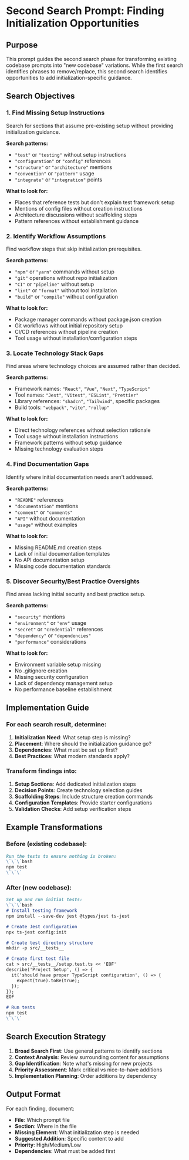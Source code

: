 # Second Search Prompt: Finding Initialization Opportunities

## Purpose
This prompt guides the second search phase for transforming existing codebase prompts into "new codebase" variations. While the first search identifies phrases to remove/replace, this second search identifies opportunities to add initialization-specific guidance.

## Search Objectives

### 1. Find Missing Setup Instructions
Search for sections that assume pre-existing setup without providing initialization guidance.

**Search patterns:**
- `"test"` or `"testing"` without setup instructions
- `"configuration"` or `"config"` references
- `"structure"` or `"architecture"` mentions
- `"convention"` or `"pattern"` usage
- `"integrate"` or `"integration"` points

**What to look for:**
- Places that reference tests but don't explain test framework setup
- Mentions of config files without creation instructions
- Architecture discussions without scaffolding steps
- Pattern references without establishment guidance

### 2. Identify Workflow Assumptions
Find workflow steps that skip initialization prerequisites.

**Search patterns:**
- `"npm"` or `"yarn"` commands without setup
- `"git"` operations without repo initialization
- `"CI"` or `"pipeline"` without setup
- `"lint"` or `"format"` without tool installation
- `"build"` or `"compile"` without configuration

**What to look for:**
- Package manager commands without package.json creation
- Git workflows without initial repository setup
- CI/CD references without pipeline creation
- Tool usage without installation/configuration steps

### 3. Locate Technology Stack Gaps
Find areas where technology choices are assumed rather than decided.

**Search patterns:**
- Framework names: `"React"`, `"Vue"`, `"Next"`, `"TypeScript"`
- Tool names: `"Jest"`, `"Vitest"`, `"ESLint"`, `"Prettier"`
- Library references: `"shadcn"`, `"Tailwind"`, specific packages
- Build tools: `"webpack"`, `"vite"`, `"rollup"`

**What to look for:**
- Direct technology references without selection rationale
- Tool usage without installation instructions
- Framework patterns without setup guidance
- Missing technology evaluation steps

### 4. Find Documentation Gaps
Identify where initial documentation needs aren't addressed.

**Search patterns:**
- `"README"` references
- `"documentation"` mentions
- `"comment"` or `"comments"`
- `"API"` without documentation
- `"usage"` without examples

**What to look for:**
- Missing README.md creation steps
- Lack of initial documentation templates
- No API documentation setup
- Missing code documentation standards

### 5. Discover Security/Best Practice Oversights
Find areas lacking initial security and best practice setup.

**Search patterns:**
- `"security"` mentions
- `"environment"` or `"env"` usage
- `"secret"` or `"credential"` references
- `"dependency"` or `"dependencies"`
- `"performance"` considerations

**What to look for:**
- Environment variable setup missing
- No .gitignore creation
- Missing security configuration
- Lack of dependency management setup
- No performance baseline establishment

## Implementation Guide

### For each search result, determine:

1. **Initialization Need**: What setup step is missing?
2. **Placement**: Where should the initialization guidance go?
3. **Dependencies**: What must be set up first?
4. **Best Practices**: What modern standards apply?

### Transform findings into:

1. **Setup Sections**: Add dedicated initialization steps
2. **Decision Points**: Create technology selection guides
3. **Scaffolding Steps**: Include structure creation commands
4. **Configuration Templates**: Provide starter configurations
5. **Validation Checks**: Add setup verification steps

## Example Transformations

### Before (existing codebase):
```markdown
Run the tests to ensure nothing is broken:
\`\`\`bash
npm test
\`\`\`
```

### After (new codebase):
```markdown
Set up and run initial tests:
\`\`\`bash
# Install testing framework
npm install --save-dev jest @types/jest ts-jest

# Create Jest configuration
npx ts-jest config:init

# Create test directory structure
mkdir -p src/__tests__

# Create first test file
cat > src/__tests__/setup.test.ts << 'EOF'
describe('Project Setup', () => {
  it('should have proper TypeScript configuration', () => {
    expect(true).toBe(true);
  });
});
EOF

# Run tests
npm test
\`\`\`
```

## Search Execution Strategy

1. **Broad Search First**: Use general patterns to identify sections
2. **Context Analysis**: Review surrounding content for assumptions
3. **Gap Identification**: Note what's missing for new projects
4. **Priority Assessment**: Mark critical vs nice-to-have additions
5. **Implementation Planning**: Order additions by dependency

## Output Format

For each finding, document:
- **File**: Which prompt file
- **Section**: Where in the file
- **Missing Element**: What initialization step is needed
- **Suggested Addition**: Specific content to add
- **Priority**: High/Medium/Low
- **Dependencies**: What must be added first